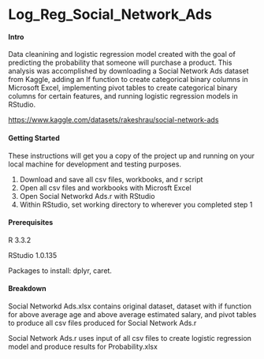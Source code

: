 # Log_Reg_Social_Network_Ads

#### Intro
Data cleanining and logistic regression model created with the goal of predicting the probability that someone will purchase a product. This analysis was accomplished by downloading a Social Network Ads dataset from Kaggle, adding an If function to create categorical binary columns in Microsoft Excel, implementing pivot tables to create categorical binary columns for certain features, and running logistic regression models in RStudio.

https://www.kaggle.com/datasets/rakeshrau/social-network-ads

#### Getting Started
These instructions will get you a copy of the project up and running on your local machine for development and testing purposes.

1. Download and save all csv files, workbooks, and r script
2. Open all csv files and workbooks with Microsft Excel
3. Open Social Networkd Ads.r with RStudio
4. Within RStudio, set working directory to wherever you completed step 1

#### Prerequisites
R 3.3.2

RStudio 1.0.135

Packages to install: dplyr, caret.

#### Breakdown
Social Networkd Ads.xlsx contains original dataset, dataset with if function for above average age and above average estimated salary, and pivot tables to produce all csv files produced for Social Network Ads.r

Social Network Ads.r uses input of all csv files to create logistic regression model and produce results for Probability.xlsx
